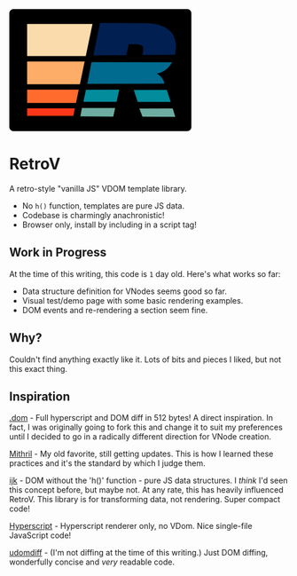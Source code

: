 <img src="./retrov.svg" alt="RetroV 1970s colors svg logo">

# RetroV

A retro-style "vanilla JS" VDOM template library.

* No `h()` function, templates are pure JS data.
* Codebase is charmingly anachronistic!
* Browser only, install by including in a script tag!

## Work in Progress

At the time of this writing, this code is `1` day old.
Here's what works so far:

* Data structure definition for VNodes seems good so far.
* Visual test/demo page with some basic rendering examples.
* DOM events and re-rendering a section seem fine.

## Why?

Couldn't find anything exactly like it. Lots of bits and pieces
I liked, but not this exact thing.

## Inspiration

[.dom](https://github.com/wavesoft/dot-dom/blob/master/src/dotdom.js) -
Full hyperscript and DOM diff in 512 bytes! A direct inspiration. In fact, I
was originally going to fork this and change it to suit my preferences until I
decided to go in a radically different direction for VNode creation.

[Mithril](https://github.com/MithrilJS/mithril.js/blob/next/mithril.js) -
My old favorite, still getting updates. This is how I learned these practices
and it's the standard by which I judge them.

[ijk](https://github.com/lukejacksonn/ijk) -
DOM without the 'h()' function - pure JS data structures.
I _think_ I'd seen this concept before, but maybe not. At any rate, this
has heavily influenced RetroV. This library is for transforming data,
not rendering. Super compact code!

[Hyperscript](https://github.com/hyperhype/hyperscript/blob/master/index.js) -
Hyperscript renderer only, no VDom. Nice single-file JavaScript code!

[udomdiff](https://github.com/WebReflection/udomdiff/blob/main/index.js) -
(I'm not diffing at the time of this writing.)
Just DOM diffing, wonderfully concise and _very_ readable code.
